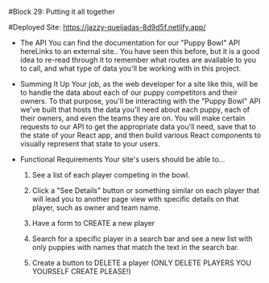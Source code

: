 #Block 29: Putting it all together

#Deployed Site: https://jazzy-queijadas-8d9d5f.netlify.app/

- The API
  You can find the documentation for our "Puppy Bowl" API hereLinks to an external site.. You have seen this before, but it is a good idea to re-read through it to remember what routes are available to you to call, and what type of data you'll be working with in this project.

- Summing It Up
  Your job, as the web developer for a site like this, will be to handle the data about each of our puppy competitors and their owners. To that purpose, you'll be interacting with the "Puppy Bowl" API we've built that hosts the data you'll need about each puppy, each of their owners, and even the teams they are on. You will make certain requests to our API to get the appropriate data you'll need, save that to the state of your React app, and then build various React components to visually represent that state to your users.

- Functional Requirements
  Your site's users should be able to...

  1. See a list of each player competing in the bowl.
  2. Click a "See Details" button or something similar on each player that will lead you to another page view with specific details on that player, such as owner and team name.

  3. Have a form to CREATE a new player
  4. Search for a specific player in a search bar and see a new list with only puppies with names that match the text in the search bar.
  5. Create a button to DELETE a player (ONLY DELETE PLAYERS YOU YOURSELF CREATE PLEASE!)
